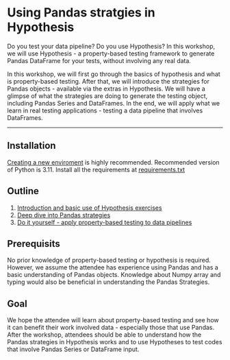 # Using Pandas stratgies in Hypothesis

Do you test your data pipeline? Do you use Hypothesis? In this workshop, we will use Hypothesis - a property-based testing framework to generate Pandas DataFrame for your tests, without involving any real data.

In this workshop, we will first go through the basics of hypothesis and what is property-based testing. After that, we will introduce the strategies for Pandas objects - available via the extras in Hypothesis. We will have a glimpse of what the strategies are doing to generate the testing object, including Pandas Series and DataFrames. In the end, we will apply what we learn in real testing applications - testing a data pipeline that involves DataFrames.

---

## Installation

[Creating a new enviroment](https://docs.python.org/3/library/venv.html) is highly recommended. Recommended version of Python is 3.11. Install all the requirements at [requirements.txt](requirements.txt)

## Outline

1. [Introduction and basic use of Hypothesis exercises](01_Hypothesis_basics.ipynb)
2. [Deep dive into Pandas strategies](02_Hypotheses_with_pandas.ipynb)
3. [Do it yourself - apply property-based testing to data pipelines](03_final_project.ipynb)

## Prerequisits

No prior knowledge of property-based testing or hypothesis is required. However, we assume the attendee has experience using Pandas and has a basic understanding of Pandas objects. Knowledge about Numpy array and typing would also be beneficial in understanding the Pandas Strategies.

## Goal

We hope the attendee will learn about property-based testing and see how it can benefit their work involved data - especially those that use Pandas. After the workshop, attendees should be able to understand how the Pandas strategies in Hypothesis works and to use Hypotheses to test codes that involve Pandas Series or DataFrame input.